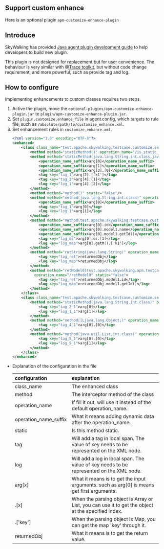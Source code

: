## Support custom enhance 
Here is an optional plugin `apm-customize-enhance-plugin`

## Introduce
SkyWalking has provided [Java agent plugin development guide](Java-Plugin-Development-Guide.md) to help developers to build new plugin. 

This plugin is not designed for replacement but for user convenience. The behaviour is very similar with [@Trace toolkit](Application-toolkit-trace.md), but without code change requirement, and more powerful, such as provide tag and log.                                                                                                      

## How to configure
Implementing enhancements to custom classes requires two steps.

1. Active the plugin, move the `optional-plugins/apm-customize-enhance-plugin.jar` to `plugin/apm-customize-enhance-plugin.jar`.
2. Set `plugin.customize.enhance_file` in agent.config, which targets to rule file, such as `/absolute/path/to/customize_enhance.xml`.
3. Set enhancement rules in `customize_enhance.xml`.
	```xml
	<?xml version="1.0" encoding="UTF-8"?>
	<enhanced>
	    <class class_name="test.apache.skywalking.testcase.customize.service.TestService1">
	        <method method="staticMethod()" operation_name="/is_static_method" static="true"/>
	        <method method="staticMethod(java.lang.String,int.class,java.util.Map,java.util.List,[Ljava.lang.Object;)" operation_name="/is_static_method_args" static="true">
	            <operation_name_suffix>arg[0]</operation_name_suffix>
	            <operation_name_suffix>arg[1]</operation_name_suffix>
	            <operation_name_suffix>arg[3].[0]</operation_name_suffix>
	            <tag key="tag_1">arg[2].['k1']</tag>
	            <tag key="tag_2">arg[4].[1]</tag>
	            <log key="log_1">arg[4].[2]</log>
	        </method>
	        <method method="method()" static="false"/>
	        <method method="method(java.lang.String,int.class)" operation_name="/method_2" static="false">
	            <operation_name_suffix>arg[0]</operation_name_suffix>
	            <tag key="tag_1">arg[0]</tag>
	            <log key="log_1">arg[1]</log>
	        </method>
	        <method method="method(test.apache.skywalking.testcase.customize.model.Model0,java.lang.String,int.class)" operation_name="/method_3" static="false">
	            <operation_name_suffix>arg[0].id</operation_name_suffix>
	            <operation_name_suffix>arg[0].model1.name</operation_name_suffix>
	            <operation_name_suffix>arg[0].model1.getId()</operation_name_suffix>
	            <tag key="tag_os">arg[0].os.[1]</tag>
	            <log key="log_map">arg[0].getM().['k1']</log>
	        </method>
	        <method method="retString(java.lang.String)" operation_name="/retString" static="false">
	            <tag key="tag_ret">returnedObj</tag>
	            <log key="log_map">returnedObj</log>
	        </method>
	        <method method="retModel0(test.apache.skywalking.apm.testcase.customize.model.Model0)"
	          operation_name="/retModel0" static="false">
	            <tag key="tag_ret">returnedObj.model1.id</tag>
	            <log key="log_map">returnedObj.model1.getId()</log>
	        </method>
	    </class>
	    <class class_name="test.apache.skywalking.testcase.customize.service.TestService2">
	        <method method="staticMethod(java.lang.String,int.class)" operation_name="/is_2_static_method" static="true">
	            <tag key="tag_2_1">arg[0]</tag>
	            <log key="log_1_1">arg[1]</log>
	        </method>
	        <method method="method([Ljava.lang.Object;)" operation_name="/method_4" static="false">
	            <tag key="tag_4_1">arg[0].[0]</tag>
	        </method>
	        <method method="method(java.util.List,int.class)" operation_name="/method_5" static="false">
	            <tag key="tag_5_1">arg[0].[0]</tag>
	            <log key="log_5_1">arg[1]</log>
	        </method>
	    </class>
	</enhanced>

- Explanation of the configuration in the file

	| configuration  | explanation |
	|:----------------- |:---------------|
	| class_name | The enhanced class |
	| method | The interceptor method of the class |
	| operation_name | If fill it out, will use it instead of the default operation_name. |
	| operation_name\_suffix | What it means adding dynamic data after the operation_name. |
	| static | Is this method static. |
	| tag | Will add a tag in local span. The value of key needs to be represented on the XML node. |
	| log | Will add a log in local span. The value of key needs to be represented on the XML node. |
	| arg[x]   | What it means is to get the input arguments. such as arg[0] is means get first arguments. |
	| .[x]     | When the parsing object is Array or List, you can use it to get the object at the specified index. |
	| .['key'] | When the parsing object is Map, you can get the map 'key' through it.|
	| returnedObj | What it means is to get the return value. |

